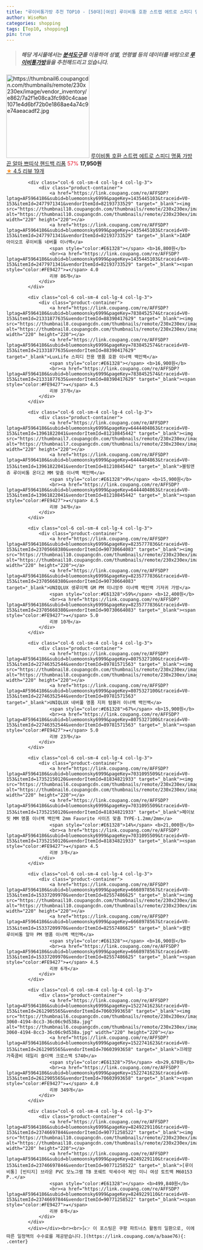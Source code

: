 ```yaml
---
title: "루이비통가방 추천 TOP10 - [50대][여성] 루이비통 호환 스트랩 에트로 스피디 명품 가방끈 알마 쁘띠삭 핸드백 리폼"
author: WiseMan
categories: shopping
tags: [Top10, shopping]
pin: true
---
```


> ##### 해당 게시물에서는 [**분석도구**](https://itemscout.io/)를 이용하여 **성별**, **연령별** 등의 데이터를 바탕으로 [**루이비통가방**](https://link.coupang.com/a/baae76)들을 추천해드리고 있습니다.
<div class="container"><div class="row">
            <div class="col-6 col-sm-4 col-lg-4 col-lg-3">
                <div class="product-container">
                    <a href="https://link.coupang.com/re/AFFSDP?lptag=AF5964186&subid=bluemoonsky6999&pageKey=8033538788&traceid=V0-153&itemId=22469365444&vendorItemId=89512249262" target="_blank"><img src="https://thumbnail6.coupangcdn.com/thumbnails/remote/230x230ex/image/vendor_inventory/e862/7a2f1e08ca3fc980c4caae1071e4d6bf72b0e1868ae4a74c9e74aeacadf2.jpg" alt="https://thumbnail6.coupangcdn.com/thumbnails/remote/230x230ex/image/vendor_inventory/e862/7a2f1e08ca3fc980c4caae1071e4d6bf72b0e1868ae4a74c9e74aeacadf2.jpg" width="220" height="220"></a>
                    <a href="https://link.coupang.com/re/AFFSDP?lptag=AF5964186&subid=bluemoonsky6999&pageKey=8033538788&traceid=V0-153&itemId=22469365444&vendorItemId=89512249262" target="_blank">루이비통 호환 스트랩 에트로 스피디 명품 가방끈 알마 쁘띠삭 핸드백 리폼</a>
                    <span style="color:#E61328">57%</span> <b>17,950원</b>
                    <br><a href="https://link.coupang.com/re/AFFSDP?lptag=AF5964186&subid=bluemoonsky6999&pageKey=8033538788&traceid=V0-153&itemId=22469365444&vendorItemId=89512249262" target="_blank"><span style="color:#FE9427">★</span> 4.5
                    리뷰 19개</a>
                </div>
            </div>
            
            <div class="col-6 col-sm-4 col-lg-4 col-lg-3">
                <div class="product-container">
                    <a href="https://link.coupang.com/re/AFFSDP?lptag=AF5964186&subid=bluemoonsky6999&pageKey=1435445103&traceid=V0-153&itemId=2477971341&vendorItemId=82193733529" target="_blank"><img src="https://thumbnail10.coupangcdn.com/thumbnails/remote/230x230ex/image/vendor_inventory/011e/a0e6b90beabb3215ee0d71595eef323619bfec24bc88d525ac75765a1f16.jpg" alt="https://thumbnail10.coupangcdn.com/thumbnails/remote/230x230ex/image/vendor_inventory/011e/a0e6b90beabb3215ee0d71595eef323619bfec24bc88d525ac75765a1f16.jpg" width="220" height="220"></a>
                    <a href="https://link.coupang.com/re/AFFSDP?lptag=AF5964186&subid=bluemoonsky6999&pageKey=1435445103&traceid=V0-153&itemId=2477971341&vendorItemId=82193733529" target="_blank">IAOP 아이오프 루이비통 네버풀 이너백</a>
                    <span style="color:#E61328"></span> <b>16,800원</b>
                    <br><a href="https://link.coupang.com/re/AFFSDP?lptag=AF5964186&subid=bluemoonsky6999&pageKey=1435445103&traceid=V0-153&itemId=2477971341&vendorItemId=82193733529" target="_blank"><span style="color:#FE9427">★</span> 4.0
                    리뷰 86개</a>
                </div>
            </div>
            
            <div class="col-6 col-sm-4 col-lg-4 col-lg-3">
                <div class="product-container">
                    <a href="https://link.coupang.com/re/AFFSDP?lptag=AF5964186&subid=bluemoonsky6999&pageKey=7838452574&traceid=V0-153&itemId=21331877635&vendorItemId=88390417629" target="_blank"><img src="https://thumbnail8.coupangcdn.com/thumbnails/remote/230x230ex/image/vendor_inventory/e462/1e871fc1bd279a1440677b4cefa8d480ff456fe0e19073b22a79aa750b40.jpg" alt="https://thumbnail8.coupangcdn.com/thumbnails/remote/230x230ex/image/vendor_inventory/e462/1e871fc1bd279a1440677b4cefa8d480ff456fe0e19073b22a79aa750b40.jpg" width="220" height="220"></a>
                    <a href="https://link.coupang.com/re/AFFSDP?lptag=AF5964186&subid=bluemoonsky6999&pageKey=7838452574&traceid=V0-153&itemId=21331877635&vendorItemId=88390417629" target="_blank">LuxLife 스피디 전용 명품 호환 이너백 백인백</a>
                    <span style="color:#E61328"></span> <b>16,900원</b>
                    <br><a href="https://link.coupang.com/re/AFFSDP?lptag=AF5964186&subid=bluemoonsky6999&pageKey=7838452574&traceid=V0-153&itemId=21331877635&vendorItemId=88390417629" target="_blank"><span style="color:#FE9427">★</span> 4.5
                    리뷰 37개</a>
                </div>
            </div>
            
            <div class="col-6 col-sm-4 col-lg-4 col-lg-3">
                <div class="product-container">
                    <a href="https://link.coupang.com/re/AFFSDP?lptag=AF5964186&subid=bluemoonsky6999&pageKey=6444404863&traceid=V0-153&itemId=13961822041&vendorItemId=81210845442" target="_blank"><img src="https://thumbnail7.coupangcdn.com/thumbnails/remote/230x230ex/image/vendor_inventory/ce5a/6167e8a200d7243561fb3b73040ceb1c79ee738e081d2191946405904506.jpg" alt="https://thumbnail7.coupangcdn.com/thumbnails/remote/230x230ex/image/vendor_inventory/ce5a/6167e8a200d7243561fb3b73040ceb1c79ee738e081d2191946405904506.jpg" width="220" height="220"></a>
                    <a href="https://link.coupang.com/re/AFFSDP?lptag=AF5964186&subid=bluemoonsky6999&pageKey=6444404863&traceid=V0-153&itemId=13961822041&vendorItemId=81210845442" target="_blank">블링앤쥬 루이비통 온더고 MM 맞춤 이너백 백인백</a>
                    <span style="color:#E61328">9%</span> <b>15,900원</b>
                    <br><a href="https://link.coupang.com/re/AFFSDP?lptag=AF5964186&subid=bluemoonsky6999&pageKey=6444404863&traceid=V0-153&itemId=13961822041&vendorItemId=81210845442" target="_blank"><span style="color:#FE9427">★</span> 4.5
                    리뷰 34개</a>
                </div>
            </div>
            
            <div class="col-6 col-sm-4 col-lg-4 col-lg-3">
                <div class="product-container">
                    <a href="https://link.coupang.com/re/AFFSDP?lptag=AF5964186&subid=bluemoonsky6999&pageKey=8235777836&traceid=V0-153&itemId=23705668380&vendorItemId=90730664083" target="_blank"><img src="https://thumbnail10.coupangcdn.com/thumbnails/remote/230x230ex/image/vendor_inventory/9abf/c07748d26c4974904bdea4efdc5dbdf78e8a9c6fc7346da05869da3005bf.jpg" alt="https://thumbnail10.coupangcdn.com/thumbnails/remote/230x230ex/image/vendor_inventory/9abf/c07748d26c4974904bdea4efdc5dbdf78e8a9c6fc7346da05869da3005bf.jpg" width="220" height="220"></a>
                    <a href="https://link.coupang.com/re/AFFSDP?lptag=AF5964186&subid=bluemoonsky6999&pageKey=8235777836&traceid=V0-153&itemId=23705668380&vendorItemId=90730664083" target="_blank">UNIQLUX 생루이백 GM PM 미니앙주 이너백 백인백 기저귀 가방</a>
                    <span style="color:#E61328">59%</span> <b>12,400원</b>
                    <br><a href="https://link.coupang.com/re/AFFSDP?lptag=AF5964186&subid=bluemoonsky6999&pageKey=8235777836&traceid=V0-153&itemId=23705668380&vendorItemId=90730664083" target="_blank"><span style="color:#FE9427">★</span> 5.0
                    리뷰 10개</a>
                </div>
            </div>
            
            <div class="col-6 col-sm-4 col-lg-4 col-lg-3">
                <div class="product-container">
                    <a href="https://link.coupang.com/re/AFFSDP?lptag=AF5964186&subid=bluemoonsky6999&pageKey=8075327100&traceid=V0-153&itemId=22746352544&vendorItemId=89781571563" target="_blank"><img src="https://thumbnail8.coupangcdn.com/thumbnails/remote/230x230ex/image/vendor_inventory/456a/2485539d86e12193c4a9c860b22ef9a0f9d11b3f48cae593a5e45615b87c.jpg" alt="https://thumbnail8.coupangcdn.com/thumbnails/remote/230x230ex/image/vendor_inventory/456a/2485539d86e12193c4a9c860b22ef9a0f9d11b3f48cae593a5e45615b87c.jpg" width="220" height="220"></a>
                    <a href="https://link.coupang.com/re/AFFSDP?lptag=AF5964186&subid=bluemoonsky6999&pageKey=8075327100&traceid=V0-153&itemId=22746352544&vendorItemId=89781571563" target="_blank">UNIQLUX 네버풀 명품 지퍼 텀블러 이너백 백인백</a>
                    <span style="color:#E61328">67%</span> <b>15,900원</b>
                    <br><a href="https://link.coupang.com/re/AFFSDP?lptag=AF5964186&subid=bluemoonsky6999&pageKey=8075327100&traceid=V0-153&itemId=22746352544&vendorItemId=89781571563" target="_blank"><span style="color:#FE9427">★</span> 5.0
                    리뷰 23개</a>
                </div>
            </div>
            
            <div class="col-6 col-sm-4 col-lg-4 col-lg-3">
                <div class="product-container">
                    <a href="https://link.coupang.com/re/AFFSDP?lptag=AF5964186&subid=bluemoonsky6999&pageKey=7031095509&traceid=V0-153&itemId=17352150120&vendorItemId=81834821933" target="_blank"><img src="https://thumbnail6.coupangcdn.com/thumbnails/remote/230x230ex/image/vendor_inventory/3946/87809b2a364b8ab77c0e303fd1751a29c2cd0b58c3c41d477de58be69479.jpg" alt="https://thumbnail6.coupangcdn.com/thumbnails/remote/230x230ex/image/vendor_inventory/3946/87809b2a364b8ab77c0e303fd1751a29c2cd0b58c3c41d477de58be69479.jpg" width="220" height="220"></a>
                    <a href="https://link.coupang.com/re/AFFSDP?lptag=AF5964186&subid=bluemoonsky6999&pageKey=7031095509&traceid=V0-153&itemId=17352150120&vendorItemId=81834821933" target="_blank">페이보릿 MM 명품 이너백 백인백 2mm Favorite 사이즈 맞춤 TYPE-1.2mm/2mm</a>
                    <span style="color:#E61328">14%</span> <b>21,000원</b>
                    <br><a href="https://link.coupang.com/re/AFFSDP?lptag=AF5964186&subid=bluemoonsky6999&pageKey=7031095509&traceid=V0-153&itemId=17352150120&vendorItemId=81834821933" target="_blank"><span style="color:#FE9427">★</span> 4.5
                    리뷰 3개</a>
                </div>
            </div>
            
            <div class="col-6 col-sm-4 col-lg-4 col-lg-3">
                <div class="product-container">
                    <a href="https://link.coupang.com/re/AFFSDP?lptag=AF5964186&subid=bluemoonsky6999&pageKey=6668978567&traceid=V0-153&itemId=15337209970&vendorItemId=82557486625" target="_blank"><img src="https://thumbnail10.coupangcdn.com/thumbnails/remote/230x230ex/image/vendor_inventory/9c9c/dc02a01bfb92e82efa519bea987afd094acfbc1d1a888933cf43789cc792.jpg" alt="https://thumbnail10.coupangcdn.com/thumbnails/remote/230x230ex/image/vendor_inventory/9c9c/dc02a01bfb92e82efa519bea987afd094acfbc1d1a888933cf43789cc792.jpg" width="220" height="220"></a>
                    <a href="https://link.coupang.com/re/AFFSDP?lptag=AF5964186&subid=bluemoonsky6999&pageKey=6668978567&traceid=V0-153&itemId=15337209970&vendorItemId=82557486625" target="_blank">셀컨 루이비통 알마 PM 명품 이너백 백인백</a>
                    <span style="color:#E61328"></span> <b>16,900원</b>
                    <br><a href="https://link.coupang.com/re/AFFSDP?lptag=AF5964186&subid=bluemoonsky6999&pageKey=6668978567&traceid=V0-153&itemId=15337209970&vendorItemId=82557486625" target="_blank"><span style="color:#FE9427">★</span> 4.5
                    리뷰 6개</a>
                </div>
            </div>
            
            <div class="col-6 col-sm-4 col-lg-4 col-lg-3">
                <div class="product-container">
                    <a href="https://link.coupang.com/re/AFFSDP?lptag=AF5964186&subid=bluemoonsky6999&pageKey=1522741623&traceid=V0-153&itemId=2612905565&vendorItemId=70603993658" target="_blank"><img src="https://thumbnail6.coupangcdn.com/thumbnails/remote/230x230ex/image/retail/images/2020/04/27/22/3/4292843a-3060-4194-8cc3-36c06c9d538a.jpg" alt="https://thumbnail6.coupangcdn.com/thumbnails/remote/230x230ex/image/retail/images/2020/04/27/22/3/4292843a-3060-4194-8cc3-36c06c9d538a.jpg" width="220" height="220"></a>
                    <a href="https://link.coupang.com/re/AFFSDP?lptag=AF5964186&subid=bluemoonsky6999&pageKey=1522741623&traceid=V0-153&itemId=2612905565&vendorItemId=70603993658" target="_blank">끄레앙 가죽콤비 데일리 숄더백 크로스백 S740</a>
                    <span style="color:#E61328">75%</span> <b>29,670원</b>
                    <br><a href="https://link.coupang.com/re/AFFSDP?lptag=AF5964186&subid=bluemoonsky6999&pageKey=1522741623&traceid=V0-153&itemId=2612905565&vendorItemId=70603993658" target="_blank"><span style="color:#FE9427">★</span> 4.0
                    리뷰 349개</a>
                </div>
            </div>
            
            <div class="col-6 col-sm-4 col-lg-4 col-lg-3">
                <div class="product-container">
                    <a href="https://link.coupang.com/re/AFFSDP?lptag=AF5964186&subid=bluemoonsky6999&pageKey=8249229110&traceid=V0-153&itemId=23746697844&vendorItemId=90771258522" target="_blank"><img src="https://thumbnail10.coupangcdn.com/thumbnails/remote/230x230ex/image/vendor_inventory/f3d3/dc4e8d460c64c8cb4410ee6010b87f4f5d0fa8e05b5cb7c8fe1b44c5318d.jpg" alt="https://thumbnail10.coupangcdn.com/thumbnails/remote/230x230ex/image/vendor_inventory/f3d3/dc4e8d460c64c8cb4410ee6010b87f4f5d0fa8e05b5cb7c8fe1b44c5318d.jpg" width="220" height="220"></a>
                    <a href="https://link.coupang.com/re/AFFSDP?lptag=AF5964186&subid=bluemoonsky6999&pageKey=8249229110&traceid=V0-153&itemId=23746697844&vendorItemId=90771258522" target="_blank">[루이비통] [빈티지] 브라운 PVC 모노그램 TB 포쉐트 악세수아 체인 미니 여성 토트백 M60153 P..</a>
                    <span style="color:#E61328"></span> <b>499,840원</b>
                    <br><a href="https://link.coupang.com/re/AFFSDP?lptag=AF5964186&subid=bluemoonsky6999&pageKey=8249229110&traceid=V0-153&itemId=23746697844&vendorItemId=90771258522" target="_blank"><span style="color:#FE9427">★</span> 
                    리뷰 0개</a>
                </div>
            </div>
            </div></div><br><br>[👉 이 포스팅은 쿠팡 파트너스 활동의 일환으로, 이에 따른 일정액의 수수료를 제공받습니다.](https://link.coupang.com/a/baae76){: .center}